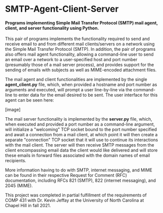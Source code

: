 # SMTP-Agent-Client-Server
#### Programs implementing Simple Mail Transfer Protocol (SMTP) mail agent, client, and server functionality using Python.

This pair of programs implements the functionality required to send and receive email to and from different
mail clients/servers on a network using the Simple Mail Transfer Protocol (SMTP). In addition, the pair of
programs also offers mail agent functionality, allowing a command-line user to send an email over a network
to a user-specified host and port number (presumably those of a mail server process), and provides support
for the sending of emails with subjects as well as MIME-encoded attachment files.

The mail agent and client functionalities are implemented by the single **agent_client.py** file, which, when
provided a hostname and port number as arguments and executed, will prompt a user line-by-line via the
command-line to enter data for the email desired to be sent. The user interface for this agent can be
seen here:

[image]

The mail server functionality is implemented by the **server.py** file, which, when executed and provided a
port number as a command-line argument, will initialize a "welcoming" TCP socket bound to the port number
specified and await a connection from a mail client, at which point it will then create a separate
"connection" TCP socket that it will use to continue its interactions with the mail client. The server
will then receive SMTP messages from the client encompassing email data the client would like delivered
and will store these emails in forward files associated with the domain names of email recipients.

More information having to do with SMTP, internet messaging, and MIME can be found in their respective
Request for Comment (RFC) documentation, including RFCs 821 (SMTP), 822 (internet messaging), and 2045
(MIME).

This project was completed in partial fulfillment of the requirements of COMP 431 with Dr. Kevin Jeffay
at the University of North Carolina at Chapel Hill in fall 2021.
